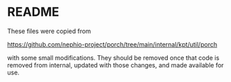 # README

These files were copied from

https://github.com/nephio-project/porch/tree/main/internal/kpt/util/porch

with some small modifications. They should be removed once that code is
removed from internal, updated with those changes, and made available for
use.
